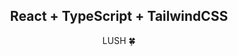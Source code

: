<div align="center">
<h2>React + TypeScript + TailwindCSS</h2>
LUSH 🍀

<!-- ## 목차 -->
  <!-- - [개요](#개요) 
  - [게임 설명](#게임-설명)
  - [게임 플레이 방식](#게임-플레이-방식) -->

<!-- ## 개요 -->
<!-- - 프로젝트 이름: SosoVillage 🏠
- 프로젝트 지속기간: 2022.02-2022.06
- 개발 엔진 및 언어: Unity & C#
- 멤버: 팀 정현지(이정현, 김민정, 김민지) -->

<!-- ## 프로젝트 설명 -->
<!-- |![image](https://user-images.githubusercontent.com/66003567/216818254-18683c3f-af80-4009-b2cc-35bdee865f23.png)|![image](https://user-images.githubusercontent.com/66003567/216818272-8749569b-b217-4572-9738-32b0058459f4.png)|
|:---:|:---:|
|시작 화면|사용자 정보 화면| -->
